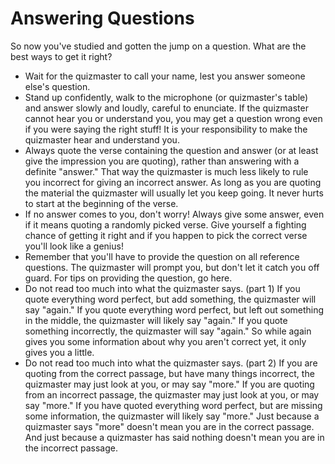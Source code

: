 # Answering Questions

So now you've studied and gotten the jump on a question. What are the best ways
to get it right?

- Wait for the quizmaster to call your name, lest you answer someone else's
  question.
- Stand up confidently, walk to the microphone (or quizmaster's table) and
  answer slowly and loudly, careful to enunciate. If the quizmaster cannot hear
  you or understand you, you may get a question wrong even if you were saying
  the right stuff! It is your responsibility to make the quizmaster hear and
  understand you.
- Always quote the verse containing the question and answer (or at least give
  the impression you are quoting), rather than answering with a definite
  "answer." That way the quizmaster is much less likely to rule you incorrect
  for giving an incorrect answer. As long as you are quoting the material the
  quizmaster will usually let you keep going. It never hurts to start at the
  beginning of the verse.
- If no answer comes to you, don't worry! Always give some answer, even if it
  means quoting a randomly picked verse. Give yourself a fighting chance of
  getting it right and if you happen to pick the correct verse you'll look like
  a genius!
- Remember that you'll have to provide the question on all reference questions.
  The quizmaster will prompt you, but don't let it catch you off guard. For tips
  on providing the question, go here.
- Do not read too much into what the quizmaster says. (part 1) If you quote
  everything word perfect, but add something, the quizmaster will say "again."
  If you quote everything word perfect, but left out something in the middle,
  the quizmaster will likely say "again." If you quote something incorrectly,
  the quizmaster will say "again." So while again gives you some information
  about why you aren't correct yet, it only gives you a little.
- Do not read too much into what the quizmaster says. (part 2) If you are
  quoting from the correct passage, but have many things incorrect, the
  quizmaster may just look at you, or may say "more." If you are quoting from an
  incorrect passage, the quizmaster may just look at you, or may say "more." If
  you have quoted everything word perfect, but are missing some information, the
  quizmaster will likely say "more." Just because a quizmaster says "more"
  doesn't mean you are in the correct passage. And just because a quizmaster has
  said nothing doesn't mean you are in the incorrect passage.
